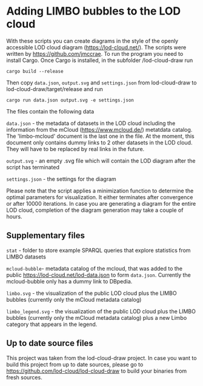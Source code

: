 # Adding LIMBO bubbles to the LOD cloud
With these scripts you can create diagrams in the style of the openly accessible LOD cloud diagram (https://lod-cloud.net/). The scripts were written by https://github.com/jmccrae. To run the program you need to install Cargo. Once Cargo is installed, in the subfolder /lod-cloud-draw run 

`cargo build --release`

Then copy `data.json`, `output.svg` and `settings.json` from lod-cloud-draw to lod-cloud-draw/target/release and run

`cargo run data.json output.svg -e settings.json`

The files contain the following data

`data.json` - the metadata of datasets in the LOD cloud including the information from the mCloud (https://www.mcloud.de/) metatdata catalog. The 'limbo-mcloud' document is the last one in the file. At the moment, this document only contains dummy links to 2 other datasets in the LOD cloud. They will have to be replaced by real links in the future.

`output.svg` - an empty .svg file which will contain the LOD diagram after the script has terminated

`settings.json` - the settings for the diagram 

Please note that the script applies a minimization function to determine the optimal parameters for visualization. It either terminates after convergence or after 10000 iterations. In case you are generating a diagram for the entire LOD cloud, completion of the diagram generation may take a couple of hours. 

## Supplementary files
`stat` - folder to store example SPARQL queries that explore statistics from LIMBO datasets

`mcloud-bubble`- metadata catalog of the mcloud, that was added to the public https://lod-cloud.net/lod-data.json to form `data.json`. Currently the mcloud-bubble only has a dummy link to DBpedia.

`limbo.svg` - the visualization of the public LOD cloud plus the LIMBO bubbles (currently only the mCloud metadata catalog)

`limbo_legend.svg` - the visualization of the public LOD cloud plus the LIMBO bubbles (currently only the mCloud metadata catalog) plus a new Limbo category that appears in the legend. 

## Up to date source files
This project was taken from the lod-cloud-draw project. In case you want to build this project from up to date sources, please go to https://github.com/lod-cloud/lod-cloud-draw to build your binaries from fresh sources.
